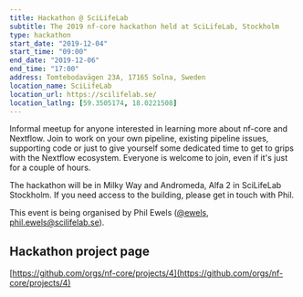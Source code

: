 ```yaml
---
title: Hackathon @ SciLifeLab
subtitle: The 2019 nf-core hackathon held at SciLifeLab, Stockholm
type: hackathon
start_date: "2019-12-04"
start_time: "09:00"
end_date: "2019-12-06"
end_time: "17:00"
address: Tomtebodavägen 23A, 17165 Solna, Sweden
location_name: SciLifeLab
location_url: https://scilifelab.se/
location_latlng: [59.3505174, 18.0221508]
---
```


Informal meetup for anyone interested in learning more about nf-core and Nextflow.
Join to work on your own pipeline, existing pipeline issues, supporting code or just to
give yourself some dedicated time to get to grips with the Nextflow ecosystem.
Everyone is welcome to join, even if it's just for a couple of hours.

The hackathon will be in Milky Way and Andromeda, Alfa 2 in SciLifeLab Stockholm.
If you need access to the building, please get in touch with Phil.

This event is being organised by Phil Ewels ([@ewels](https://github.com/ewels), [phil.ewels@scilifelab.se](mailto:phil.ewels@scilifelab.se)).

## Hackathon project page
[https://github.com/orgs/nf-core/projects/4](https://github.com/orgs/nf-core/projects/4)
